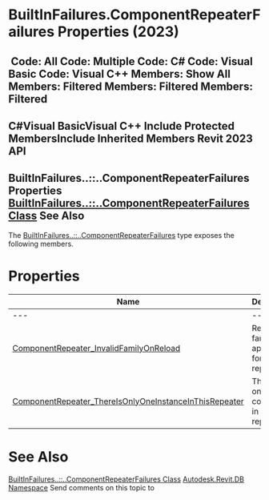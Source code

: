 # BuiltInFailures.ComponentRepeaterFailures Properties (2023)

﻿
 Code: All Code: Multiple Code: C# Code: Visual Basic Code: Visual C++  Members: Show All Members: Filtered Members: Filtered Members: Filtered   
---  
C#Visual BasicVisual C++
Include Protected MembersInclude Inherited Members
Revit 2023 API  
---  
BuiltInFailures..::..ComponentRepeaterFailures Properties  
[BuiltInFailures..::..ComponentRepeaterFailures Class](e0ee3416-f676-e553-bc52-2767fc776cbc.md "BuiltInFailures.ComponentRepeaterFailures Class") See Also  
---  
The [BuiltInFailures..::..ComponentRepeaterFailures](e0ee3416-f676-e553-bc52-2767fc776cbc.md "BuiltInFailures.ComponentRepeaterFailures Class") type exposes the following members.
# Properties
| Name | Description |
| --- | --- |
| --- | --- | --- |
| [ComponentRepeater_InvalidFamilyOnReload](bad63c5a-9a05-9fca-3cf7-dd9ad8bd85d4.md "ComponentRepeater_InvalidFamilyOnReload Property") | Reloaded family not appropriate for repeater. |
| [ComponentRepeater_ThereIsOnlyOneInstanceInThisRepeater](41880839-d578-c52a-5082-09007a15f96b.md "ComponentRepeater_ThereIsOnlyOneInstanceInThisRepeater Property") | There is only one component in this repeater. |

# See Also
[BuiltInFailures..::..ComponentRepeaterFailures Class](e0ee3416-f676-e553-bc52-2767fc776cbc.md "BuiltInFailures.ComponentRepeaterFailures Class")
[Autodesk.Revit.DB Namespace](87546ba7-461b-c646-cbb1-2cb8f5bff8b2.md "Autodesk.Revit.DB Namespace")
Send comments on this topic to 